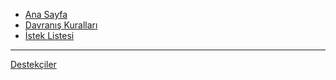- [Ana Sayfa](README.md)
- [Davranış Kuralları](davranis-kurallari.md)
- [İstek Listesi](istek-listesi.md)

-------

[Destekçiler](destekciler.md)